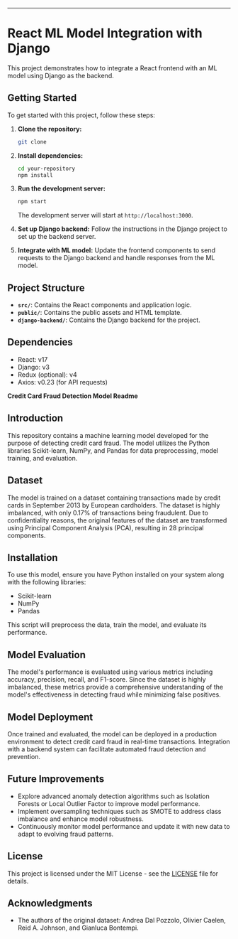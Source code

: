 
---

# React ML Model Integration with Django

This project demonstrates how to integrate a React frontend with an ML model using Django as the backend.

## Getting Started

To get started with this project, follow these steps:

1. **Clone the repository:**
   ```bash
   git clone 
   ```

2. **Install dependencies:**
   ```bash
   cd your-repository
   npm install
   ```

3. **Run the development server:**
   ```bash
   npm start
   ```
   The development server will start at `http://localhost:3000`.

4. **Set up Django backend:**
   Follow the instructions in the Django project to set up the backend server.

5. **Integrate with ML model:**
   Update the frontend components to send requests to the Django backend and handle responses from the ML model.

## Project Structure

- **`src/`**: Contains the React components and application logic.
- **`public/`**: Contains the public assets and HTML template.
- **`django-backend/`**: Contains the Django backend for the project.

## Dependencies

- React: v17
- Django: v3
- Redux (optional): v4
- Axios: v0.23 (for API requests)

**Credit Card Fraud Detection Model Readme**

## Introduction
This repository contains a machine learning model developed for the purpose of detecting credit card fraud. The model utilizes the Python libraries Scikit-learn, NumPy, and Pandas for data preprocessing, model training, and evaluation.

## Dataset
The model is trained on a dataset containing transactions made by credit cards in September 2013 by European cardholders. The dataset is highly imbalanced, with only 0.17% of transactions being fraudulent. Due to confidentiality reasons, the original features of the dataset are transformed using Principal Component Analysis (PCA), resulting in 28 principal components.

## Installation
To use this model, ensure you have Python installed on your system along with the following libraries:
- Scikit-learn
- NumPy
- Pandas


This script will preprocess the data, train the model, and evaluate its performance.

## Model Evaluation
The model's performance is evaluated using various metrics including accuracy, precision, recall, and F1-score. Since the dataset is highly imbalanced, these metrics provide a comprehensive understanding of the model's effectiveness in detecting fraud while minimizing false positives.

## Model Deployment
Once trained and evaluated, the model can be deployed in a production environment to detect credit card fraud in real-time transactions. Integration with a backend system can facilitate automated fraud detection and prevention.

## Future Improvements
- Explore advanced anomaly detection algorithms such as Isolation Forests or Local Outlier Factor to improve model performance.
- Implement oversampling techniques such as SMOTE to address class imbalance and enhance model robustness.
- Continuously monitor model performance and update it with new data to adapt to evolving fraud patterns.

## License
This project is licensed under the MIT License - see the [LICENSE](LICENSE) file for details.

## Acknowledgments
- The authors of the original dataset: Andrea Dal Pozzolo, Olivier Caelen, Reid A. Johnson, and Gianluca Bontempi.
